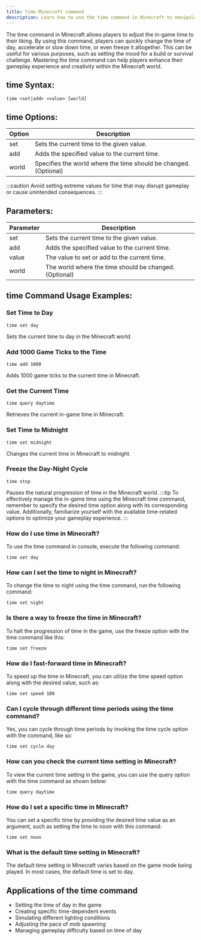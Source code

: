 ```yaml
---
title: time Minecraft command
description: Learn how to use the time command in Minecraft to manipulate the in-game time. Change the day to night with ease!
---
```


The time command in Minecraft allows players to adjust the in-game time to their liking. By using this command, players can quickly change the time of day, accelerate or slow down time, or even freeze it altogether. This can be useful for various purposes, such as setting the mood for a build or survival challenge. Mastering the time command can help players enhance their gameplay experience and creativity within the Minecraft world.

## time Syntax:
```console
time <set|add> <value> [world]
```
## time Options:
| Option | Description                           |
|--------|---------------------------------------|
| set    | Sets the current time to the given value.    |
| add    | Adds the specified value to the current time. |
| world  | Specifies the world where the time should be changed. (Optional) |

:::caution
Avoid setting extreme values for time that may disrupt gameplay or cause unintended consequences.
:::

## Parameters:
| Parameter | Description                               |
|-----------|-------------------------------------------|
| set       | Sets the current time to the given value. |
| add       | Adds the specified value to the current time. |
| value     | The value to set or add to the current time. |
| world     | The world where the time should be changed. (Optional) |

## time Command Usage Examples:
### Set Time to Day
```console
time set day
```
Sets the current time to day in the Minecraft world.

### Add 1000 Game Ticks to the Time
```console
time add 1000
```
Adds 1000 game ticks to the current time in Minecraft.

### Get the Current Time
```console
time query daytime
```
Retrieves the current in-game time in Minecraft.

### Set Time to Midnight
```console
time set midnight
```
Changes the current time in Minecraft to midnight.

### Freeze the Day-Night Cycle
```console
time stop
```
Pauses the natural progression of time in the Minecraft world.
:::tip
To effectively manage the in-game time using the Minecraft time command, remember to specify the desired time option along with its corresponding value. Additionally, familiarize yourself with the available time-related options to optimize your gameplay experience.
:::

### How do I use time in Minecraft?
To use the time command in console, execute the following command:
```console
time set day
```

### How can I set the time to night in Minecraft?
To change the time to night using the time command, run the following command:
```console
time set night
```

### Is there a way to freeze the time in Minecraft?
To halt the progression of time in the game, use the freeze option with the time command like this:
```console
time set freeze
```

### How do I fast-forward time in Minecraft?
To speed up the time in Minecraft, you can utilize the time speed option along with the desired value, such as:
```console
time set speed 100
```

### Can I cycle through different time periods using the time command?
Yes, you can cycle through time periods by invoking the time cycle option with the command, like so:
```console
time set cycle day
```

### How can you check the current time setting in Minecraft?
To view the current time setting in the game, you can use the query option with the time command as shown below:
```console
time query daytime
```

### How do I set a specific time in Minecraft?
You can set a specific time by providing the desired time value as an argument, such as setting the time to noon with this command:
```console
time set noon
```

### What is the default time setting in Minecraft?
The default time setting in Minecraft varies based on the game mode being played. In most cases, the default time is set to day.
## Applications of the time command

- Setting the time of day in the game 
- Creating specific time-dependent events 
- Simulating different lighting conditions 
- Adjusting the pace of mob spawning 
- Managing gameplay difficulty based on time of day